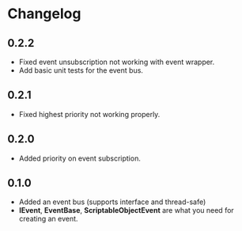 # Changelog
## 0.2.2
- Fixed event unsubscription not working with event wrapper.
- Add basic unit tests for the event bus.

## 0.2.1
- Fixed highest priority not working properly.

## 0.2.0
- Added priority on event subscription.

## 0.1.0
- Added an event bus (supports interface and thread-safe)
- **IEvent**, **EventBase**, **ScriptableObjectEvent** are what you need for creating an event. 